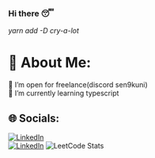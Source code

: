 ### Hi there 😴

*yarn add -D cry-a-lot*

<!-- 

<h3 align="left">Connect with me:</h3>
<p align="left">
<a href="https://linkedin.com/in/prayogo-santoso" target="blank"><img align="center" src="https://raw.githubusercontent.com/rahuldkjain/github-profile-readme-generator/master/src/images/icons/Social/linked-in-alt.svg" alt="prayogo-santoso" height="30" width="40" /></a>
</p> -->

# 💫 About Me:
👯 I’m open for freelance(discord sen9kuni) <br>🌱 I’m currently learning typescript 


## 🌐 Socials:
[![LinkedIn](https://img.shields.io/badge/LinkedIn-%230077B5.svg?logo=linkedin&logoColor=white)](https://linkedin.com/in/prayogo-santoso/) <br>  [![LinkedIn](https://www.codewars.com/users/sen9kuni/badges/micro?theme=light)](https://www.codewars.com/users/sen9kuni)
![LeetCode Stats](https://leetcode.card.workers.dev/sen9kuni?theme=default&font=baloo&extension=null)

